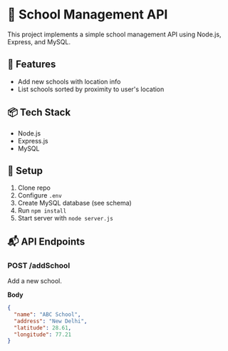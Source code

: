 # 📘 School Management API

This project implements a simple school management API using Node.js, Express, and MySQL.

## 🔧 Features

- Add new schools with location info
- List schools sorted by proximity to user's location

## 📦 Tech Stack

- Node.js
- Express.js
- MySQL

## 🚀 Setup

1. Clone repo
2. Configure `.env`
3. Create MySQL database (see schema)
4. Run `npm install`
5. Start server with `node server.js`

## 📬 API Endpoints

### POST /addSchool

Add a new school.

**Body**
```json
{
  "name": "ABC School",
  "address": "New Delhi",
  "latitude": 28.61,
  "longitude": 77.21
}
